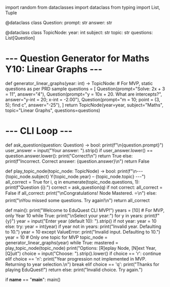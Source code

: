 import random
from dataclasses import dataclass
from typing import List, Tuple

@dataclass
class Question:
    prompt: str
    answer: str

@dataclass
class TopicNode:
    year: int
    subject: str
    topic: str
    questions: List[Question]

# --- Question Generator for Maths Y10: Linear Graphs ---
def generator_linear_graphs(year: int) -> TopicNode:
    # For MVP, static questions as per PRD sample
    questions = [
        Question(prompt="Solve: 2x + 3 = 11", answer="4"),
        Question(prompt="y = 10x + 20. What are intercepts?", answer="y-int = 20; x-int = -2.00"),
        Question(prompt="m = 10; point = (3, 5); find c", answer="-25"),
    ]
    return TopicNode(year=year, subject="Maths", topic="Linear Graphs", questions=questions)

# --- CLI Loop ---
def ask_question(question: Question) -> bool:
    print(f"\n{question.prompt}")
    user_answer = input("Your answer: ").strip()
    if user_answer.lower() == question.answer.lower():
        print("Correct!\n")
        return True
    else:
        print(f"Incorrect. Correct answer: {question.answer}\n")
        return False

def play_topic_node(topic_node: TopicNode) -> bool:
    print(f"\n--- {topic_node.subject} Y{topic_node.year} – {topic_node.topic} ---")
    all_correct = True
    for i, q in enumerate(topic_node.questions, 1):
        print(f"Question {i}:")
        correct = ask_question(q)
        if not correct:
            all_correct = False
    if all_correct:
        print("\nCongratulations! Node Mastered. ⭐\n")
    else:
        print("\nYou missed some questions. Try again!\n")
    return all_correct

def main():
    print("Welcome to EduQuest CLI MVP!")
    years = [10]  # For MVP, only Year 10
    while True:
        print("\nSelect your year:")
        for y in years:
            print(f"  {y}")
        year = input("Enter year (default 10): ").strip()
        if not year:
            year = 10
        else:
            try:
                year = int(year)
                if year not in years:
                    print("Invalid year. Defaulting to 10.")
                    year = 10
            except ValueError:
                print("Invalid input. Defaulting to 10.")
                year = 10
        # Only one topic for MVP
        topic_node = generator_linear_graphs(year)
        while True:
            mastered = play_topic_node(topic_node)
            print("Options: [R]eplay Node, [N]ext Year, [Q]uit")
            choice = input("Choose: ").strip().lower()
            if choice == 'r':
                continue
            elif choice == 'n':
                print("Year progression not implemented in MVP. Returning to year selection.\n")
                break
            elif choice == 'q':
                print("Thanks for playing EduQuest!")
                return
            else:
                print("Invalid choice. Try again.")

if __name__ == "__main__":
    main() 
